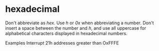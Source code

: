 # hexadecimal

Don't abbreviate as *hex*. Use *h* or *0x* when abbreviating a number. Don't insert a space between the number and *h*, and use all uppercase for alphabetical characters displayed in hexadecimal numbers.

Examples
Interrupt 21h
addresses greater than OxFFFE
